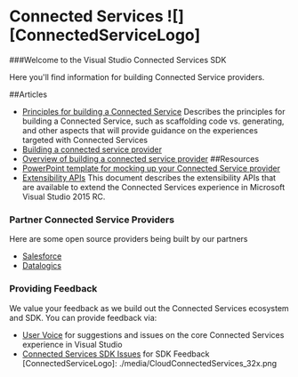 # Connected Services ![][ConnectedServiceLogo]

###Welcome to the Visual Studio Connected Services SDK


Here you'll find information for building Connected Service providers.

##Articles
- [Principles for building a Connected Service](./articles/ConnectedServicesPrinciples.md) Describes the principles for building a Connected Service, such as scaffolding code vs. generating, and other aspects that will provide guidance on the experiences targeted with Connected Services
- [Building a connected service provider](./articles/ConnectedServicesOverview.md)
- [Overview of building a connected service provider](./articles/CreatingAConnectedServiceExtension.md) 
##Resources
- [PowerPoint template for mocking up your Connected Service provider](ConnectedServiceProviderAuthorMockups.pptx)
- [Extensibility APIs](./articles/ConnectedServicesExtensibilityApiContracts.md) This document describes the extensibility APIs that are available to extend the Connected Services experience in Microsoft Visual Studio 2015 RC.
### Partner Connected Service Providers
Here are some open source providers being built by our partners

* [Salesforce](https://visualstudiogallery.msdn.microsoft.com/site/search?f%5B0%5D.Type=SearchText&f%5B0%5D.Value=salesforce&f%5B1%5D.Type=User&f%5B1%5D.Value=Salesforce%20Developer%20Program&f%5B1%5D.Text=Salesforce%20Developer%20Program)
* [Datalogics](http://www.datalogics.com/products/pdf/pdfwebapi/)


### Providing Feedback
We value your feedback as we build out the Connected Services ecosystem and SDK. You can provide feedback via:
 
* [User Voice](https://visualstudio.uservoice.com/forums/265038-connected-services) for suggestions and issues on the core Connected Services experience in Visual Studio
* [Connected Services SDK Issues](https://github.com/Microsoft/ConnectedServices-ProviderAuthorSamples/issues) for SDK Feedback
[ConnectedServiceLogo]: ./media/CloudConnectedServices_32x.png

